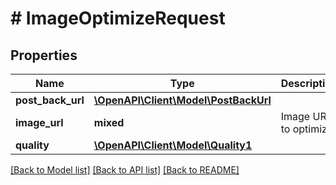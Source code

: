 # # ImageOptimizeRequest

## Properties

Name | Type | Description | Notes
------------ | ------------- | ------------- | -------------
**post_back_url** | [**\OpenAPI\Client\Model\PostBackUrl**](PostBackUrl.md) |  | [optional]
**image_url** | **mixed** | Image URL to optimize |
**quality** | [**\OpenAPI\Client\Model\Quality1**](Quality1.md) |  | [optional]

[[Back to Model list]](../../README.md#models) [[Back to API list]](../../README.md#endpoints) [[Back to README]](../../README.md)
